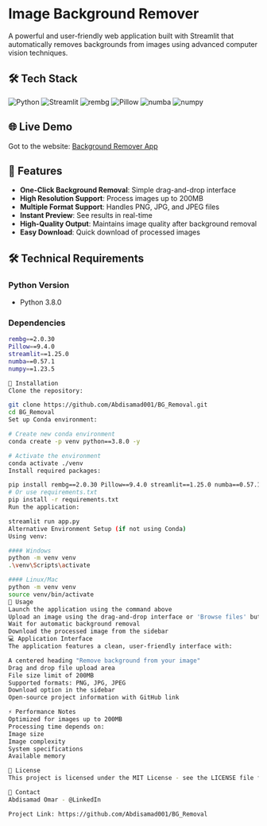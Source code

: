 # Image Background Remover

A powerful and user-friendly web application built with Streamlit that automatically removes backgrounds from images using advanced computer vision techniques.

## 🛠️ Tech Stack
![Python](https://img.shields.io/badge/python-3.8.0-blue)
![Streamlit](https://img.shields.io/badge/streamlit-1.25.0-red)
![rembg](https://img.shields.io/badge/rembg-2.0.30-green)
![Pillow](https://img.shields.io/badge/Pillow-9.4.0-yellow)
![numba](https://img.shields.io/badge/numba-0.57.1-orange)
![numpy](https://img.shields.io/badge/numpy-1.23.5-blue)

## 🌐 Live Demo
Got to the website: [Background Remover App](https://bgremoval-ayu6dnqt5uaefyj9kyh63c.streamlit.app/)

## 🚀 Features

- **One-Click Background Removal**: Simple drag-and-drop interface
- **High Resolution Support**: Process images up to 200MB
- **Multiple Format Support**: Handles PNG, JPG, and JPEG files
- **Instant Preview**: See results in real-time
- **High-Quality Output**: Maintains image quality after background removal
- **Easy Download**: Quick download of processed images

## 🛠️ Technical Requirements

### Python Version
- Python 3.8.0

### Dependencies
```bash
rembg==2.0.30
Pillow==9.4.0
streamlit==1.25.0
numba==0.57.1
numpy==1.23.5

🔧 Installation
Clone the repository:

git clone https://github.com/Abdisamad001/BG_Removal.git
cd BG_Removal
Set up Conda environment:

# Create new conda environment
conda create -p venv python==3.8.0 -y

# Activate the environment
conda activate ./venv
Install required packages:

pip install rembg==2.0.30 Pillow==9.4.0 streamlit==1.25.0 numba==0.57.1 numpy==1.23.5
# Or use requirements.txt
pip install -r requirements.txt
Run the application:

streamlit run app.py
Alternative Environment Setup (if not using Conda)
Using venv:

#### Windows
python -m venv venv
.\venv\Scripts\activate

#### Linux/Mac
python -m venv venv
source venv/bin/activate
📖 Usage
Launch the application using the command above
Upload an image using the drag-and-drop interface or 'Browse files' button
Wait for automatic background removal
Download the processed image from the sidebar
💻 Application Interface
The application features a clean, user-friendly interface with:

A centered heading "Remove background from your image"
Drag and drop file upload area
File size limit of 200MB
Supported formats: PNG, JPG, JPEG
Download option in the sidebar
Open-source project information with GitHub link

⚡ Performance Notes
Optimized for images up to 200MB
Processing time depends on:
Image size
Image complexity
System specifications
Available memory

📝 License
This project is licensed under the MIT License - see the LICENSE file for details

💬 Contact
Abdisamad Omar - @LinkedIn

Project Link: https://github.com/Abdisamad001/BG_Removal

